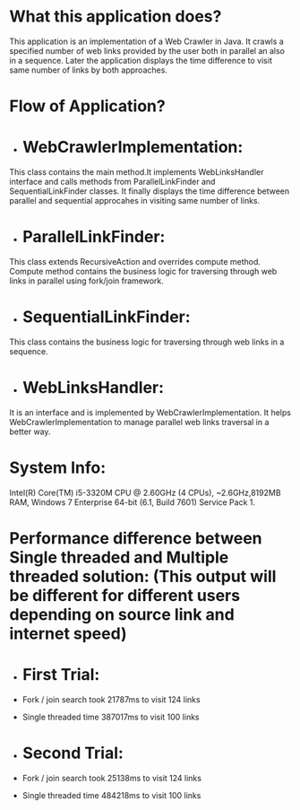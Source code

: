 # What this application does?
This application is an implementation of a Web Crawler in Java. It crawls a specified number of web links provided by the user both in parallel an also in a sequence. Later the application displays the time difference to visit same number of links by both approaches.

# Flow of Application? 
+ # WebCrawlerImplementation: 
This class contains the main method.It implements WebLinksHandler interface and calls methods from ParallelLinkFinder and SequentialLinkFinder classes. It finally displays the time difference between parallel and sequential approcahes in visiting same number of links. 
+ # ParallelLinkFinder: 
This class extends RecursiveAction and overrides compute method. Compute method contains the business logic for traversing through web links in parallel using fork/join framework.
+ # SequentialLinkFinder: 
This class contains the business logic for traversing through web links in a sequence. 
+ # WebLinksHandler: 
It is an interface and is implemented by WebCrawlerImplementation. It helps WebCrawlerImplementation to manage parallel web links traversal in a better way. 

# System Info:
Intel(R) Core(TM) i5-3320M CPU @ 2.60GHz (4 CPUs), ~2.6GHz,8192MB RAM, Windows 7 Enterprise 64-bit (6.1, Build 7601) Service Pack 1.

# Performance difference between Single threaded and Multiple threaded solution: (This output will be different for different users depending on source link and internet speed)
+ # First Trial:
+ Fork / join search took 21787ms to visit 124 links
+ Single threaded time 387017ms to visit 100 links

+ # Second Trial:
+ Fork / join search took 25138ms to visit 124 links
+ Single threaded time 484218ms to visit 100 links
